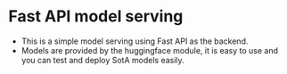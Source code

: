 # Fast API model serving
* This is a simple model serving using Fast API as the backend.
* Models are provided by the huggingface module, it is easy to use and you can test and deploy SotA models easily.